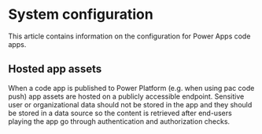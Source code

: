 # System configuration

This article contains information on the configuration for Power Apps code apps.

## Hosted app assets
When a code app is published to Power Platform (e.g. when using pac code push) app assets are hosted on a publicly accessible endpoint. Sensitive user or organizational data should not be stored in the app and they should be stored in a data source so the content is retrieved after end-users playing the app go through authentication and authorization checks. 
